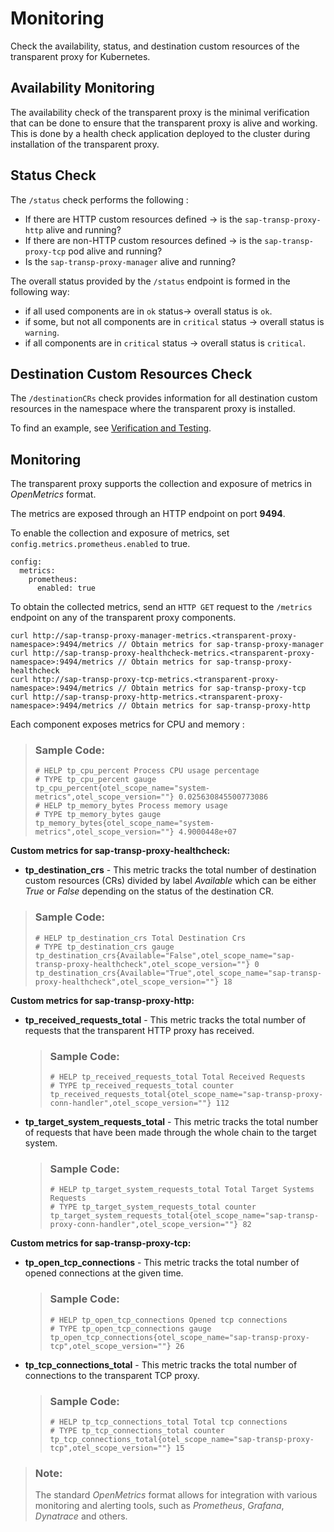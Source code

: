 <!-- loioba6f417fced446bb8bd47dd265fe22e1 -->

# Monitoring

Check the availability, status, and destination custom resources of the transparent proxy for Kubernetes.



<a name="loioba6f417fced446bb8bd47dd265fe22e1__section_dp2_wxf_vwb"/>

## Availability Monitoring

The availability check of the transparent proxy is the minimal verification that can be done to ensure that the transparent proxy is alive and working. This is done by a health check application deployed to the cluster during installation of the transparent proxy.



<a name="loioba6f417fced446bb8bd47dd265fe22e1__section_bwf_gfn_t5b"/>

## Status Check

The `/status` check performs the following :

-   If there are HTTP custom resources defined → is the `sap-transp-proxy-http` alive and running?
-   If there are non-HTTP custom resources defined → is the `sap-transp-proxy-tcp` pod alive and running?
-   Is the `sap-transp-proxy-manager` alive and running?

The overall status provided by the `/status` endpoint is formed in the following way:

-   if all used components are in `ok` status→ overall status is `ok`.
-   if some, but not all components are in `critical` status → overall status is `warning`.
-   if all components are in `critical` status → overall status is `critical`.



<a name="loioba6f417fced446bb8bd47dd265fe22e1__section_qzv_bsp_55b"/>

## Destination Custom Resources Check

The `/destinationCRs` check provides information for all destination custom resources in the namespace where the transparent proxy is installed.

To find an example, see [Verification and Testing](verification-and-testing-86dde3e.md).



<a name="loioba6f417fced446bb8bd47dd265fe22e1__section_zxj_b4n_j2c"/>

## Monitoring

The transparent proxy supports the collection and exposure of metrics in *OpenMetrics* format.

The metrics are exposed through an HTTP endpoint on port **9494**.

To enable the collection and exposure of metrics, set `config.metrics.prometheus.enabled` to true.

```
config:
  metrics:
    prometheus:
      enabled: true
```

To obtain the collected metrics, send an `HTTP GET` request to the `/metrics` endpoint on any of the transparent proxy components.

```
curl http://sap-transp-proxy-manager-metrics.<transparent-proxy-namespace>:9494/metrics // Obtain metrics for sap-transp-proxy-manager
curl http://sap-transp-proxy-healthcheck-metrics.<transparent-proxy-namespace>:9494/metrics // Obtain metrics for sap-transp-proxy-healthcheck
curl http://sap-transp-proxy-tcp-metrics.<transparent-proxy-namespace>:9494/metrics // Obtain metrics for sap-transp-proxy-tcp
curl http://sap-transp-proxy-http-metrics.<transparent-proxy-namespace>:9494/metrics // Obtain metrics for sap-transp-proxy-http
```

Each component exposes metrics for CPU and memory :

> ### Sample Code:  
> ```
> # HELP tp_cpu_percent Process CPU usage percentage
> # TYPE tp_cpu_percent gauge
> tp_cpu_percent{otel_scope_name="system-metrics",otel_scope_version=""} 0.025630845500773086
> # HELP tp_memory_bytes Process memory usage
> # TYPE tp_memory_bytes gauge
> tp_memory_bytes{otel_scope_name="system-metrics",otel_scope_version=""} 4.9000448e+07
> ```

**Custom metrics for sap-transp-proxy-healthcheck:**

-   **tp\_destination\_crs** - This metric tracks the total number of destination custom resources \(CRs\) divided by label *Available* which can be either *True* or *False* depending on the status of the destination CR.


> ### Sample Code:  
> ```
> # HELP tp_destination_crs Total Destination Crs
> # TYPE tp_destination_crs gauge
> tp_destination_crs{Available="False",otel_scope_name="sap-transp-proxy-healthcheck",otel_scope_version=""} 0
> tp_destination_crs{Available="True",otel_scope_name="sap-transp-proxy-healthcheck",otel_scope_version=""} 18
> ```

**Custom metrics for sap-transp-proxy-http:** 

-   **tp\_received\_requests\_total** - This metric tracks the total number of requests that the transparent HTTP proxy has received.

    > ### Sample Code:  
    > ```
    > # HELP tp_received_requests_total Total Received Requests
    > # TYPE tp_received_requests_total counter
    > tp_received_requests_total{otel_scope_name="sap-transp-proxy-conn-handler",otel_scope_version=""} 112
    > ```

-   **tp\_target\_system\_requests\_total** - This metric tracks the total number of requests that have been made through the whole chain to the target system.

    > ### Sample Code:  
    > ```
    > # HELP tp_target_system_requests_total Total Target Systems Requests
    > # TYPE tp_target_system_requests_total counter
    > tp_target_system_requests_total{otel_scope_name="sap-transp-proxy-conn-handler",otel_scope_version=""} 82
    > ```


**Custom metrics for sap-transp-proxy-tcp:** 

-   **tp\_open\_tcp\_connections** - This metric tracks the total number of opened connections at the given time.

    > ### Sample Code:  
    > ```
    > # HELP tp_open_tcp_connections Opened tcp connections
    > # TYPE tp_open_tcp_connections gauge
    > tp_open_tcp_connections{otel_scope_name="sap-transp-proxy-tcp",otel_scope_version=""} 26
    > ```

-   **tp\_tcp\_connections\_total** - This metric tracks the total number of connections to the transparent TCP proxy.

    > ### Sample Code:  
    > ```
    > # HELP tp_tcp_connections_total Total tcp connections
    > # TYPE tp_tcp_connections_total counter
    > tp_tcp_connections_total{otel_scope_name="sap-transp-proxy-tcp",otel_scope_version=""} 15
    > ```


> ### Note:  
> The standard *OpenMetrics* format allows for integration with various monitoring and alerting tools, such as *Prometheus*, *Grafana*, *Dynatrace* and others.

